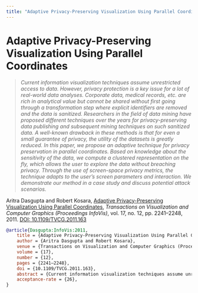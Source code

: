 ```yaml
---
title: "Adaptive Privacy-Preserving Visualization Using Parallel Coordinates"
---
```


# Adaptive Privacy-Preserving Visualization Using Parallel Coordinates

> _Current information visualization techniques assume unrestricted access to data. However, privacy protection is a key issue for a lot of real-world data analyses. Corporate data, medical records, etc. are rich in analytical value but cannot be shared without first going through a transformation step where explicit identifiers are removed and the data is sanitized. Researchers in the field of data mining have proposed different techniques over the years for privacy-preserving data publishing and subsequent mining techniques on such sanitized data. A well-known drawback in these methods is that for even a small guarantee of privacy, the utility of the datasets is greatly reduced. In this paper, we propose an adaptive technique for privacy preservation in parallel coordinates. Based on knowledge about the sensitivity of the data, we compute a clustered representation on the fly, which allows the user to explore the data without breaching privacy. Through the use of screen-space privacy metrics, the technique adapts to the user’s screen parameters and interaction. We demonstrate our method in a case study and discuss potential attack scenarios._

Aritra Dasgupta and Robert Kosara, <a href="https://media.eagereyes.org/papers/2011/Dasgupta-InfoVis-2011.pdf" target="_blank">Adaptive Privacy-Preserving Visualization Using Parallel Coordinates</a>, _Transactions on Visualization and Computer Graphics (Proceedings InfoVis)_, vol. 17, no. 12, pp. 2241–2248, 2011. <a href="https://dx.doi.org/10.1109/TVCG.2011.163" target="_new">DOI: 10.1109/TVCG.2011.163</a>


```bibtex
@article{Dasgupta:InfoVis:2011,
	title = {Adaptive Privacy-Preserving Visualization Using Parallel Coordinates},
	author = {Aritra Dasgupta and Robert Kosara},
	venue = {Transactions on Visualization and Computer Graphics (Proceedings InfoVis)},
	volume = {17},
	number = {12},
	pages = {2241–2248},
	doi = {10.1109/TVCG.2011.163},
	abstract = {Current information visualization techniques assume unrestricted access to data. However, privacy protection is a key issue for a lot of real-world data analyses. Corporate data, medical records, etc. are rich in analytical value but cannot be shared without first going through a transformation step where explicit identifiers are removed and the data is sanitized. Researchers in the field of data mining have proposed different techniques over the years for privacy-preserving data publishing and subsequent mining techniques on such sanitized data. A well-known drawback in these methods is that for even a small guarantee of privacy, the utility of the datasets is greatly reduced. In this paper, we propose an adaptive technique for privacy preservation in parallel coordinates. Based on knowledge about the sensitivity of the data, we compute a clustered representation on the fly, which allows the user to explore the data without breaching privacy. Through the use of screen-space privacy metrics, the technique adapts to the user’s screen parameters and interaction. We demonstrate our method in a case study and discuss potential attack scenarios.},
	acceptance-rate = {26},
}
```

